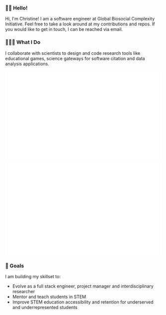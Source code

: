 ### 👋🏼 Hello!

Hi, I'm Christine! I am a software engineer at Global Biosocial Complexity Initiative. Feel free to take a look around at my contributions and repos. If you would like to get in touch, I can be reached via email.

### 👩🏻‍💻 What I Do

I collaborate with scientists to design and code research tools like educational games, science gateways for software citation and data analysis applications.

![](https://github.com/chrstngyn/github-stats/blob/master/generated/overview.svg)
![](https://github.com/chrstngyn/github-stats/blob/master/generated/languages.svg)


### 🌱 Goals

I am building my skillset to:

- Evolve as a full stack engineer, project manager and interdisciplinary researcher
- Mentor and teach students in STEM
- Improve STEM education accessibility and retention for underserved and underrepresented students

